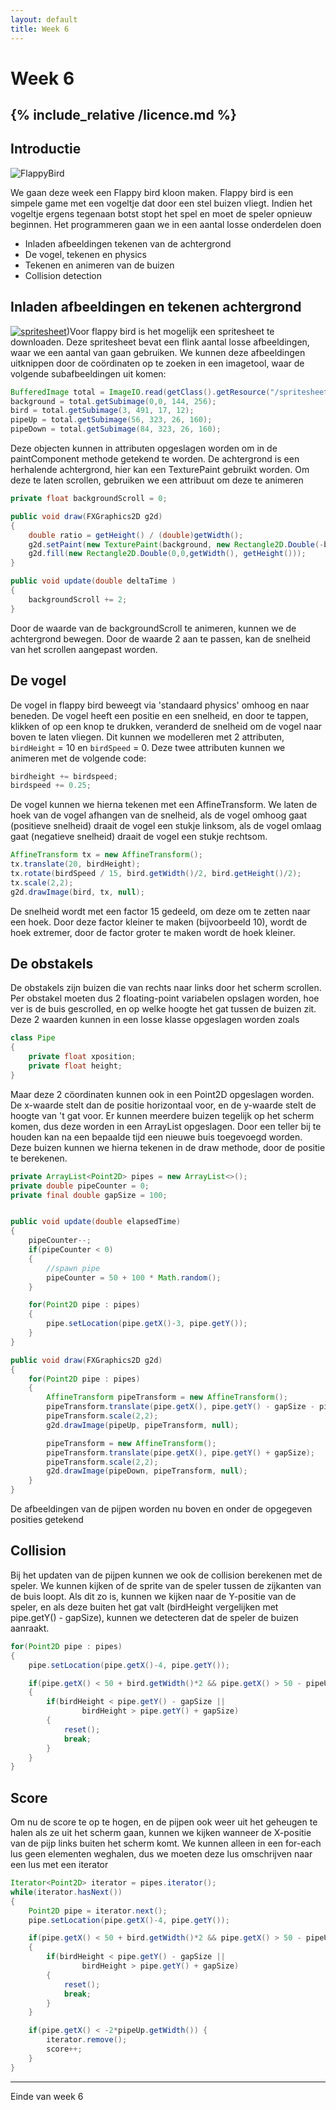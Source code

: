 ```yaml
---
layout: default
title: Week 6
---
```

# Week 6
{% include_relative /licence.md %}
---
## Introductie

![FlappyBird](images/week06/flappybird.gif)

We gaan deze week een Flappy bird kloon maken. Flappy bird is een simpele game met een vogeltje dat door een stel buizen vliegt. Indien het vogeltje ergens tegenaan botst stopt het spel en moet de speler opnieuw beginnen. Het programmeren gaan we in een aantal losse onderdelen doen

- Inladen afbeeldingen tekenen van de achtergrond
- De vogel, tekenen en physics
- Tekenen en animeren van de buizen
- Collision detection

## Inladen afbeeldingen en tekenen achtergrond

[![spritesheet](images/week06/spritesheet.png?thumbright)](images/week06/spritesheet.png))Voor flappy bird is het mogelijk een spritesheet te downloaden. Deze spritesheet bevat een flink aantal losse afbeeldingen, waar we een aantal van gaan gebruiken. We kunnen deze afbeeldingen uitknippen door de coördinaten op te zoeken in een imagetool, waar de volgende subafbeeldingen uit komen:

```java
BufferedImage total = ImageIO.read(getClass().getResource("/spritesheet.png"));
background = total.getSubimage(0,0, 144, 256);
bird = total.getSubimage(3, 491, 17, 12);
pipeUp = total.getSubimage(56, 323, 26, 160);
pipeDown = total.getSubimage(84, 323, 26, 160);
```

Deze objecten kunnen in attributen opgeslagen worden om in de paintComponent methode getekend te worden. De achtergrond is een herhalende achtergrond, hier kan een TexturePaint gebruikt worden. Om deze te laten scrollen, gebruiken we een attribuut om deze te animeren

```java
private float backgroundScroll = 0;

public void draw(FXGraphics2D g2d)
{
    double ratio = getHeight() / (double)getWidth();
    g2d.setPaint(new TexturePaint(background, new Rectangle2D.Double(-backgroundScroll,0,getWidth()*ratio, getHeight())));
    g2d.fill(new Rectangle2D.Double(0,0,getWidth(), getHeight()));
}

public void update(double deltaTime )
{
    backgroundScroll += 2;
}
```

Door de waarde van de backgroundScroll te animeren, kunnen we de achtergrond bewegen. Door de waarde 2 aan te passen, kan de snelheid van het scrollen aangepast worden.

## De vogel

De vogel in flappy bird beweegt via 'standaard physics' omhoog en naar beneden. De vogel heeft een positie en een snelheid, en door te tappen, klikken of op een knop te drukken, veranderd de snelheid om de vogel naar boven te laten vliegen. Dit kunnen we modelleren met 2 attributen, ```birdHeight``` = 10 en ```birdSpeed``` = 0. Deze twee attributen kunnen we animeren met de volgende code:

```java
birdheight += birdspeed;
birdspeed += 0.25;
```

De vogel kunnen we hierna tekenen met een AffineTransform. We laten de hoek van de vogel afhangen van de snelheid, als de vogel omhoog gaat (positieve snelheid) draait de vogel een stukje linksom, als de vogel omlaag gaat (negatieve snelheid) draait de vogel een stukje rechtsom.

```java
AffineTransform tx = new AffineTransform();
tx.translate(20, birdHeight);
tx.rotate(birdSpeed / 15, bird.getWidth()/2, bird.getHeight()/2);
tx.scale(2,2);
g2d.drawImage(bird, tx, null);
```

De snelheid wordt met een factor 15 gedeeld, om deze om te zetten naar een hoek. Door deze factor kleiner te maken (bijvoorbeeld 10), wordt de hoek extremer, door de factor groter te maken wordt de hoek kleiner.

## De obstakels

De obstakels zijn buizen die van rechts naar links door het scherm scrollen. Per obstakel moeten dus 2 floating-point variabelen opslagen worden, hoe ver is de buis gescrolled, en op welke hoogte het gat tussen de buizen zit. Deze 2 waarden kunnen in een losse klasse opgeslagen worden zoals

```java
class Pipe
{
    private float xposition;
    private float height;
}
```

Maar deze 2 cöordinaten kunnen ook in een Point2D opgeslagen worden. De x-waarde stelt dan de positie horizontaal voor, en de y-waarde stelt de hoogte van 't gat voor. Er kunnen meerdere buizen tegelijk op het scherm komen, dus deze worden in een ArrayList opgeslagen. Door een teller bij te houden kan na een bepaalde tijd een nieuwe buis toegevoegd worden. Deze buizen kunnen we hierna tekenen in de draw methode, door de positie te berekenen.

```java
private ArrayList<Point2D> pipes = new ArrayList<>();
private double pipeCounter = 0;
private final double gapSize = 100;


public void update(double elapsedTime)
{
    pipeCounter--;
    if(pipeCounter < 0)
    {
        //spawn pipe
        pipeCounter = 50 + 100 * Math.random();
    }

    for(Point2D pipe : pipes)
    {
        pipe.setLocation(pipe.getX()-3, pipe.getY());
    }
}

public void draw(FXGraphics2D g2d)
{
    for(Point2D pipe : pipes)
    {
        AffineTransform pipeTransform = new AffineTransform();
        pipeTransform.translate(pipe.getX(), pipe.getY() - gapSize - pipeUp.getHeight()*2);
        pipeTransform.scale(2,2);
        g2d.drawImage(pipeUp, pipeTransform, null);

        pipeTransform = new AffineTransform();
        pipeTransform.translate(pipe.getX(), pipe.getY() + gapSize);
        pipeTransform.scale(2,2);
        g2d.drawImage(pipeDown, pipeTransform, null);
    }
}
```

De afbeeldingen van de pijpen worden nu boven en onder de opgegeven posities getekend

## Collision

Bij het updaten van de pijpen kunnen we ook de collision berekenen met de speler. We kunnen kijken of de sprite van de speler tussen de zijkanten van de buis loopt. Als dit zo is, kunnen we kijken naar de Y-positie van de speler, en als deze buiten het gat valt (birdHeight vergelijken met pipe.getY() - gapSize), kunnen we detecteren dat de speler de buizen aanraakt.

```java
for(Point2D pipe : pipes)
{
    pipe.setLocation(pipe.getX()-4, pipe.getY());

    if(pipe.getX() < 50 + bird.getWidth()*2 && pipe.getX() > 50 - pipeUp.getWidth()*2)
    {
        if(birdHeight < pipe.getY() - gapSize ||
                birdHeight > pipe.getY() + gapSize)
        {
            reset();
            break;
        }
    }
}
```

## Score

Om nu de score te op te hogen, en de pijpen ook weer uit het geheugen te halen als ze uit het scherm gaan, kunnen we kijken wanneer de X-positie van de pijp links buiten het scherm komt. We kunnen alleen in een for-each lus geen elementen weghalen, dus we moeten deze lus omschrijven naar een lus met een iterator

```java
Iterator<Point2D> iterator = pipes.iterator();
while(iterator.hasNext())
{
    Point2D pipe = iterator.next();
    pipe.setLocation(pipe.getX()-4, pipe.getY());

    if(pipe.getX() < 50 + bird.getWidth()*2 && pipe.getX() > 50 - pipeUp.getWidth()*2)
    {
        if(birdHeight < pipe.getY() - gapSize ||
                birdHeight > pipe.getY() + gapSize)
        {
            reset();
            break;
        }
    }

    if(pipe.getX() < -2*pipeUp.getWidth()) {
        iterator.remove();
        score++;
    }
}
```

---

Einde van week 6